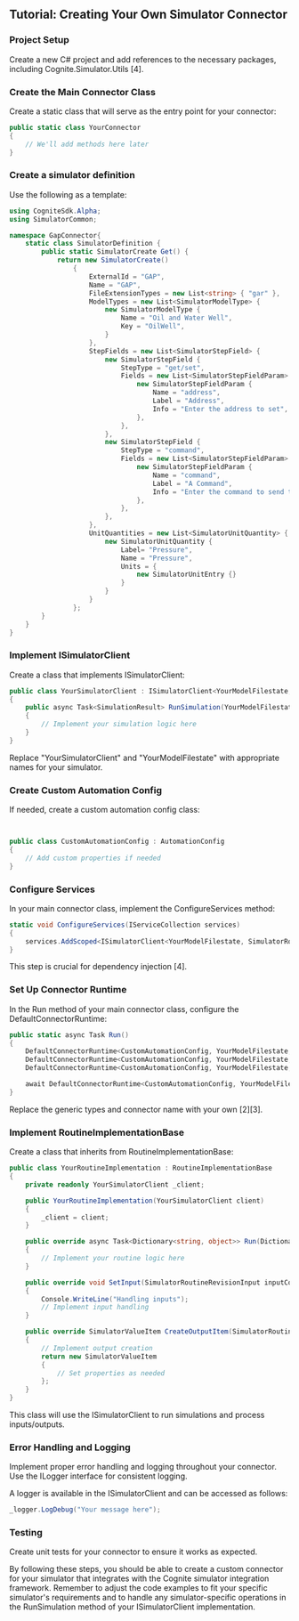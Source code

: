 
## Tutorial: Creating Your Own Simulator Connector

### Project Setup
Create a new C# project and add references to the necessary packages, including Cognite.Simulator.Utils [4].

### Create the Main Connector Class
Create a static class that will serve as the entry point for your connector:

```csharp
public static class YourConnector
{
    // We'll add methods here later
}
```

### Create a simulator definition

Use the following as a template:

```csharp
using CogniteSdk.Alpha;
using SimulatorCommon;

namespace GapConnector{
    static class SimulatorDefinition {
        public static SimulatorCreate Get() {
            return new SimulatorCreate()
                {
                    ExternalId = "GAP",
                    Name = "GAP",
                    FileExtensionTypes = new List<string> { "gar" },
                    ModelTypes = new List<SimulatorModelType> {
                        new SimulatorModelType {
                            Name = "Oil and Water Well",
                            Key = "OilWell",
                        }
                    },
                    StepFields = new List<SimulatorStepField> {
                        new SimulatorStepField {
                            StepType = "get/set",
                            Fields = new List<SimulatorStepFieldParam> {
                                new SimulatorStepFieldParam {
                                    Name = "address",
                                    Label = "Address",
                                    Info = "Enter the address to set",
                                },
                            },
                        },
                        new SimulatorStepField {
                            StepType = "command",
                            Fields = new List<SimulatorStepFieldParam> {
                                new SimulatorStepFieldParam {
                                    Name = "command",
                                    Label = "A Command",
                                    Info = "Enter the command to send to the simulator",
                                },
                            },
                        },
                    },
                    UnitQuantities = new List<SimulatorUnitQuantity> {
                        new SimulatorUnitQuantity {
                            Label= "Pressure",
                            Name = "Pressure",
                            Units = {
                                new SimulatorUnitEntry {}
                            }
                        }
                    }
                };
        }
    }
}
```
### Implement ISimulatorClient
Create a class that implements ISimulatorClient:

```csharp
public class YourSimulatorClient : ISimulatorClient<YourModelFilestate, SimulatorRoutineRevision>
{
    public async Task<SimulationResult> RunSimulation(YourModelFilestate modelFilestate, SimulatorRoutineRevision routine)
    {
        // Implement your simulation logic here
    }
}
```
Replace "YourSimulatorClient" and "YourModelFilestate" with appropriate names for your simulator.

### Create Custom Automation Config
If needed, create a custom automation config class:

```csharp


public class CustomAutomationConfig : AutomationConfig 
{
    // Add custom properties if needed
}
```

### Configure Services
In your main connector class, implement the ConfigureServices method:


```csharp
static void ConfigureServices(IServiceCollection services)
{
    services.AddScoped<ISimulatorClient<YourModelFilestate, SimulatorRoutineRevision>, YourSimulatorClient>();
}
```

This step is crucial for dependency injection [4].

### Set Up Connector Runtime
In the Run method of your main connector class, configure the DefaultConnectorRuntime:

```csharp
public static async Task Run()
{
    DefaultConnectorRuntime<CustomAutomationConfig, YourModelFilestate, YourFileStatePoco>.SimulatorDefinition = SimulatorDefinition.Get();
    DefaultConnectorRuntime<CustomAutomationConfig, YourModelFilestate, YourFileStatePoco>.ConfigureServices = ConfigureServices;
    DefaultConnectorRuntime<CustomAutomationConfig, YourModelFilestate, YourFileStatePoco>.ConnectorName = "YourConnectorName";

    await DefaultConnectorRuntime<CustomAutomationConfig, YourModelFilestate, YourFileStatePoco>.RunStandalone().ConfigureAwait(false);
}
```
Replace the generic types and connector name with your own [2][3].

### Implement RoutineImplementationBase
Create a class that inherits from RoutineImplementationBase:

```csharp
public class YourRoutineImplementation : RoutineImplementationBase
{
    private readonly YourSimulatorClient _client;

    public YourRoutineImplementation(YourSimulatorClient client)
    {
        _client = client;
    }

    public override async Task<Dictionary<string, object>> Run(Dictionary<string, object> inputs)
    {
        // Implement your routine logic here
    }

    public override void SetInput(SimulatorRoutineRevisionInput inputConfig, SimulatorValueItem input, Dictionary<string, string> arguments)
    {
        Console.WriteLine("Handling inputs");
        // Implement input handling
    }

    public override SimulatorValueItem CreateOutputItem(SimulatorRoutineRevisionOutput outputConfig)
    {
        // Implement output creation
        return new SimulatorValueItem
        {
            // Set properties as needed
        };
    }
}
```
This class will use the ISimulatorClient to run simulations and process inputs/outputs.

### Error Handling and Logging
Implement proper error handling and logging throughout your connector. Use the ILogger interface for consistent logging.

A logger is available in the ISimulatorClient and can be accessed as follows:
```csharp
_logger.LogDebug("Your message here");
```

### Testing
Create unit tests for your connector to ensure it works as expected. 


By following these steps, you should be able to create a custom connector for your simulator that integrates with the Cognite simulator integration framework. Remember to adjust the code examples to fit your specific simulator's requirements and to handle any simulator-specific operations in the RunSimulation method of your ISimulatorClient implementation.